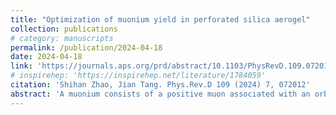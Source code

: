 ```yaml
---
title: "Optimization of muonium yield in perforated silica aerogel"
collection: publications
# category: manuscripts
permalink: /publication/2024-04-18
date: 2024-04-18
link: 'https://journals.aps.org/prd/abstract/10.1103/PhysRevD.109.072012'
# inspirehep: 'https://inspirehep.net/literature/1784059'
citation: 'Shihan Zhao, Jian Tang. Phys.Rev.D 109 (2024) 7, 072012'
abstract: 'A muonium consists of a positive muon associated with an orbital electron, and the spontaneous conversion to antimuonium serves as a clear indication of new physics beyond the Standard Model in particle physics. One of the most important aspects in muonium-to-antimuonium conversion experiment is to increase the muonium yield in vacuum to challenge the latest limit obtained in 1999. This study focuses on a simulation of the muonium formation and diffusion in the perforated silica aerogel. The independent simulation results can be well-validated by experimental data. By optimizing the target geometry, we find a maximum muonium emission efficiency of 7.92(2)% and a maximum vacuum yield of 1.134(2)% with a typical surface muon beam, indicating a 2.6 times and a 2.1 times enhancement, respectively. Our results will pave the way for muonium experiments.'
---
```


